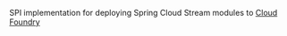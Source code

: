 SPI implementation for deploying Spring Cloud Stream modules to [Cloud Foundry](http://cloudfoundry.org)
